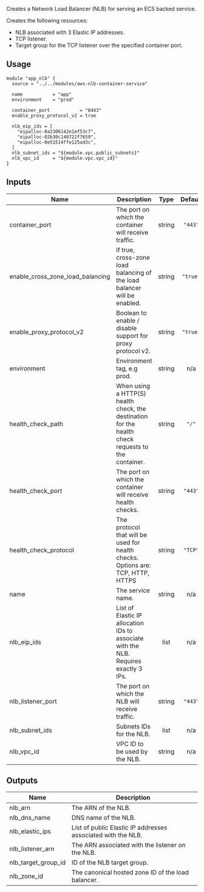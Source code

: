 <!-- BEGINNING OF PRE-COMMIT-TERRAFORM DOCS HOOK -->
Creates a Network Load Balancer (NLB) for serving an ECS backed service.

Creates the following resources:

* NLB associated with 3 Elastic IP addresses.
* TCP listener.
* Target group for the TCP listener over the specified container port.

## Usage

```hcl
module "app_nlb" {
  source = "../../modules/aws-nlb-container-service"

  name           = "app"
  environment    = "prod"

  container_port           = "8443"
  enable_proxy_protocol_v2 = true

  nlb_eip_ids = [
    "eipalloc-0a2306142e1ef53c7",
    "eipalloc-02b30c140722f7659",
    "eipalloc-0e51514ffe125ad3c",
  ]
  nlb_subnet_ids = "${module.vpc.public_subnets}"
  nlb_vpc_id     = "${module.vpc.vpc_id}"
}
```

## Inputs

| Name | Description | Type | Default | Required |
|------|-------------|:----:|:-----:|:-----:|
| container\_port | The port on which the container will receive traffic. | string | `"443"` | no |
| enable\_cross\_zone\_load\_balancing | If true, cross-zone load balancing of the load balancer will be enabled. | string | `"true"` | no |
| enable\_proxy\_protocol\_v2 | Boolean to enable / disable support for proxy protocol v2. | string | `"true"` | no |
| environment | Environment tag, e.g prod. | string | n/a | yes |
| health\_check\_path | When using a HTTP(S) health check, the destination for the health check requests to the container. | string | `"/"` | no |
| health\_check\_port | The port on which the container will receive health checks. | string | `"443"` | no |
| health\_check\_protocol | The protocol that will be used for health checks.  Options are: TCP, HTTP, HTTPS | string | `"TCP"` | no |
| name | The service name. | string | n/a | yes |
| nlb\_eip\_ids | List of Elastic IP allocation IDs to associate with the NLB. Requires exactly 3 IPs. | list | n/a | yes |
| nlb\_listener\_port | The port on which the NLB will receive traffic. | string | `"443"` | no |
| nlb\_subnet\_ids | Subnets IDs for the NLB. | list | n/a | yes |
| nlb\_vpc\_id | VPC ID to be used by the NLB. | string | n/a | yes |

## Outputs

| Name | Description |
|------|-------------|
| nlb\_arn | The ARN of the NLB. |
| nlb\_dns\_name | DNS name of the NLB. |
| nlb\_elastic\_ips | List of public Elastic IP addresses associated with the NLB. |
| nlb\_listener\_arn | The ARN associated with the listener on the NLB. |
| nlb\_target\_group\_id | ID of the NLB target group. |
| nlb\_zone\_id | The canonical hosted zone ID of the load balancer. |

<!-- END OF PRE-COMMIT-TERRAFORM DOCS HOOK -->

